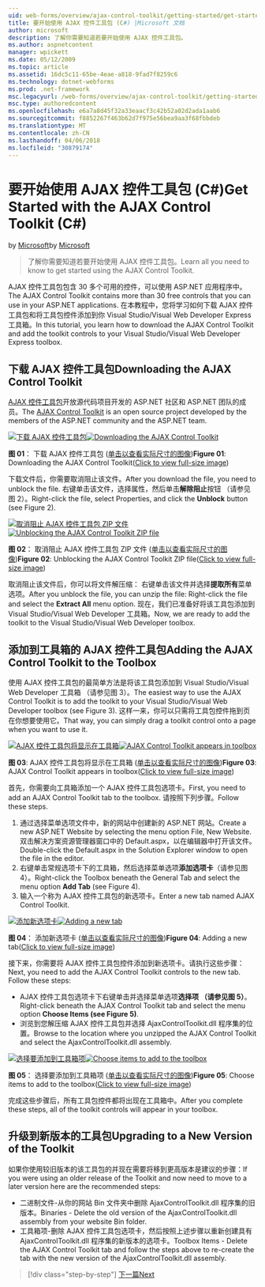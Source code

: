 ```yaml
---
uid: web-forms/overview/ajax-control-toolkit/getting-started/get-started-with-the-ajax-control-toolkit-cs
title: 要开始使用 AJAX 控件工具包 (C#) |Microsoft 文档
author: microsoft
description: 了解你需要知道若要开始使用 AJAX 控件工具包。
ms.author: aspnetcontent
manager: wpickett
ms.date: 05/12/2009
ms.topic: article
ms.assetid: 16dc5c11-65be-4eae-a818-9fad7f8259c6
ms.technology: dotnet-webforms
ms.prod: .net-framework
msc.legacyurl: /web-forms/overview/ajax-control-toolkit/getting-started/get-started-with-the-ajax-control-toolkit-cs
msc.type: authoredcontent
ms.openlocfilehash: e6a7a8d45f32a33eaacf3c42b52a02d2ada1aab6
ms.sourcegitcommit: f8852267f463b62d7f975e56bea9aa3f68fbbdeb
ms.translationtype: MT
ms.contentlocale: zh-CN
ms.lasthandoff: 04/06/2018
ms.locfileid: "30879174"
---
```

<a name="get-started-with-the-ajax-control-toolkit-c"></a><span data-ttu-id="1305e-103">要开始使用 AJAX 控件工具包 (C#)</span><span class="sxs-lookup"><span data-stu-id="1305e-103">Get Started with the AJAX Control Toolkit (C#)</span></span>
====================
<span data-ttu-id="1305e-104">by [Microsoft](https://github.com/microsoft)</span><span class="sxs-lookup"><span data-stu-id="1305e-104">by [Microsoft](https://github.com/microsoft)</span></span>

> <span data-ttu-id="1305e-105">了解你需要知道若要开始使用 AJAX 控件工具包。</span><span class="sxs-lookup"><span data-stu-id="1305e-105">Learn all you need to know to get started using the AJAX Control Toolkit.</span></span>


<span data-ttu-id="1305e-106">AJAX 控件工具包包含 30 多个可用的控件，可以使用 ASP.NET 应用程序中。</span><span class="sxs-lookup"><span data-stu-id="1305e-106">The AJAX Control Toolkit contains more than 30 free controls that you can use in your ASP.NET applications.</span></span> <span data-ttu-id="1305e-107">在本教程中，您将学习如何下载 AJAX 控件工具包和将工具包控件添加到你 Visual Studio/Visual Web Developer Express 工具箱。</span><span class="sxs-lookup"><span data-stu-id="1305e-107">In this tutorial, you learn how to download the AJAX Control Toolkit and add the toolkit controls to your Visual Studio/Visual Web Developer Express toolbox.</span></span>

## <a name="downloading-the-ajax-control-toolkit"></a><span data-ttu-id="1305e-108">下载 AJAX 控件工具包</span><span class="sxs-lookup"><span data-stu-id="1305e-108">Downloading the AJAX Control Toolkit</span></span>

<span data-ttu-id="1305e-109">[AJAX 控件工具包](http://devexpress.com/act)开放源代码项目开发的 ASP.NET 社区和 ASP.NET 团队的成员。</span><span class="sxs-lookup"><span data-stu-id="1305e-109">The [AJAX Control Toolkit](http://devexpress.com/act) is an open source project developed by the members of the ASP.NET community and the ASP.NET team.</span></span> 


<span data-ttu-id="1305e-110">[![下载 AJAX 控件工具包](get-started-with-the-ajax-control-toolkit-cs/_static/image1.jpg)](get-started-with-the-ajax-control-toolkit-cs/_static/image1.png)</span><span class="sxs-lookup"><span data-stu-id="1305e-110">[![Downloading the AJAX Control Toolkit](get-started-with-the-ajax-control-toolkit-cs/_static/image1.jpg)](get-started-with-the-ajax-control-toolkit-cs/_static/image1.png)</span></span>

<span data-ttu-id="1305e-111">**图 01**： 下载 AJAX 控件工具包 ([单击以查看实际尺寸的图像](get-started-with-the-ajax-control-toolkit-cs/_static/image2.png))</span><span class="sxs-lookup"><span data-stu-id="1305e-111">**Figure 01**: Downloading the AJAX Control Toolkit([Click to view full-size image](get-started-with-the-ajax-control-toolkit-cs/_static/image2.png))</span></span>


<span data-ttu-id="1305e-112">下载文件后，你需要取消阻止该文件。</span><span class="sxs-lookup"><span data-stu-id="1305e-112">After you download the file, you need to unblock the file.</span></span> <span data-ttu-id="1305e-113">右键单击该文件，选择属性，然后单击**解除阻止**按钮 （请参见图 2）。</span><span class="sxs-lookup"><span data-stu-id="1305e-113">Right-click the file, select Properties, and click the **Unblock** button (see Figure 2).</span></span>


<span data-ttu-id="1305e-114">[![取消阻止 AJAX 控件工具包 ZIP 文件](get-started-with-the-ajax-control-toolkit-cs/_static/image2.jpg)](get-started-with-the-ajax-control-toolkit-cs/_static/image3.png)</span><span class="sxs-lookup"><span data-stu-id="1305e-114">[![Unblocking the AJAX Control Toolkit ZIP file](get-started-with-the-ajax-control-toolkit-cs/_static/image2.jpg)](get-started-with-the-ajax-control-toolkit-cs/_static/image3.png)</span></span>

<span data-ttu-id="1305e-115">**图 02**： 取消阻止 AJAX 控件工具包 ZIP 文件 ([单击以查看实际尺寸的图像](get-started-with-the-ajax-control-toolkit-cs/_static/image4.png))</span><span class="sxs-lookup"><span data-stu-id="1305e-115">**Figure 02**: Unblocking the AJAX Control Toolkit ZIP file([Click to view full-size image](get-started-with-the-ajax-control-toolkit-cs/_static/image4.png))</span></span>


<span data-ttu-id="1305e-116">取消阻止该文件后，你可以将文件解压缩： 右键单击该文件并选择**提取所有**菜单选项。</span><span class="sxs-lookup"><span data-stu-id="1305e-116">After you unblock the file, you can unzip the file: Right-click the file and select the **Extract All** menu option.</span></span> <span data-ttu-id="1305e-117">现在，我们已准备好将该工具包添加到 Visual Studio/Visual Web Developer 工具箱。</span><span class="sxs-lookup"><span data-stu-id="1305e-117">Now, we are ready to add the toolkit to the Visual Studio/Visual Web Developer toolbox.</span></span>

## <a name="adding-the-ajax-control-toolkit-to-the-toolbox"></a><span data-ttu-id="1305e-118">添加到工具箱的 AJAX 控件工具包</span><span class="sxs-lookup"><span data-stu-id="1305e-118">Adding the AJAX Control Toolkit to the Toolbox</span></span>

<span data-ttu-id="1305e-119">使用 AJAX 控件工具包的最简单方法是将该工具包添加到 Visual Studio/Visual Web Developer 工具箱 （请参见图 3）。</span><span class="sxs-lookup"><span data-stu-id="1305e-119">The easiest way to use the AJAX Control Toolkit is to add the toolkit to your Visual Studio/Visual Web Developer toolbox (see Figure 3).</span></span> <span data-ttu-id="1305e-120">这样一来，你可以只需将工具包控件拖到页在你想要使用它。</span><span class="sxs-lookup"><span data-stu-id="1305e-120">That way, you can simply drag a toolkit control onto a page when you want to use it.</span></span>


<span data-ttu-id="1305e-121">[![AJAX 控件工具包将显示在工具箱](get-started-with-the-ajax-control-toolkit-cs/_static/image3.jpg)](get-started-with-the-ajax-control-toolkit-cs/_static/image5.png)</span><span class="sxs-lookup"><span data-stu-id="1305e-121">[![AJAX Control Toolkit appears in toolbox](get-started-with-the-ajax-control-toolkit-cs/_static/image3.jpg)](get-started-with-the-ajax-control-toolkit-cs/_static/image5.png)</span></span>

<span data-ttu-id="1305e-122">**图 03**: AJAX 控件工具包将显示在工具箱 ([单击以查看实际尺寸的图像](get-started-with-the-ajax-control-toolkit-cs/_static/image6.png))</span><span class="sxs-lookup"><span data-stu-id="1305e-122">**Figure 03**: AJAX Control Toolkit appears in toolbox([Click to view full-size image](get-started-with-the-ajax-control-toolkit-cs/_static/image6.png))</span></span>


<span data-ttu-id="1305e-123">首先，你需要向工具箱添加一个 AJAX 控件工具包选项卡。</span><span class="sxs-lookup"><span data-stu-id="1305e-123">First, you need to add an AJAX Control Toolkit tab to the toolbox.</span></span> <span data-ttu-id="1305e-124">请按照下列步骤。</span><span class="sxs-lookup"><span data-stu-id="1305e-124">Follow these steps.</span></span>

1. <span data-ttu-id="1305e-125">通过选择菜单选项文件中，新的网站中创建新的 ASP.NET 网站。</span><span class="sxs-lookup"><span data-stu-id="1305e-125">Create a new ASP.NET Website by selecting the menu option File, New Website.</span></span> <span data-ttu-id="1305e-126">双击解决方案资源管理器窗口中的 Default.aspx，以在编辑器中打开该文件。</span><span class="sxs-lookup"><span data-stu-id="1305e-126">Double-click the Default.aspx in the Solution Explorer window to open the file in the editor.</span></span>
2. <span data-ttu-id="1305e-127">右键单击常规选项卡下的工具箱，然后选择菜单选项**添加选项卡**（请参见图 4）。</span><span class="sxs-lookup"><span data-stu-id="1305e-127">Right-click the Toolbox beneath the General Tab and select the menu option **Add Tab** (see Figure 4).</span></span>
3. <span data-ttu-id="1305e-128">输入一个称为 AJAX 控件工具包的新选项卡。</span><span class="sxs-lookup"><span data-stu-id="1305e-128">Enter a new tab named AJAX Control Toolkit.</span></span>


<span data-ttu-id="1305e-129">[![添加新选项卡](get-started-with-the-ajax-control-toolkit-cs/_static/image4.jpg)](get-started-with-the-ajax-control-toolkit-cs/_static/image7.png)</span><span class="sxs-lookup"><span data-stu-id="1305e-129">[![Adding a new tab](get-started-with-the-ajax-control-toolkit-cs/_static/image4.jpg)](get-started-with-the-ajax-control-toolkit-cs/_static/image7.png)</span></span>

<span data-ttu-id="1305e-130">**图 04**： 添加新选项卡 ([单击以查看实际尺寸的图像](get-started-with-the-ajax-control-toolkit-cs/_static/image8.png))</span><span class="sxs-lookup"><span data-stu-id="1305e-130">**Figure 04**: Adding a new tab([Click to view full-size image](get-started-with-the-ajax-control-toolkit-cs/_static/image8.png))</span></span>


<span data-ttu-id="1305e-131">接下来，你需要将 AJAX 控件工具包控件添加到新选项卡。请执行这些步骤：</span><span class="sxs-lookup"><span data-stu-id="1305e-131">Next, you need to add the AJAX Control Toolkit controls to the new tab. Follow these steps:</span></span>

- <span data-ttu-id="1305e-132">AJAX 控件工具包选项卡下右键单击并选择菜单选项**选择项 （请参见图 5）**。</span><span class="sxs-lookup"><span data-stu-id="1305e-132">Right-click beneath the AJAX Control Toolkit tab and select the menu option **Choose Items (see Figure 5)**.</span></span>
- <span data-ttu-id="1305e-133">浏览到您解压缩 AJAX 控件工具包并选择 AjaxControlToolkit.dll 程序集的位置。</span><span class="sxs-lookup"><span data-stu-id="1305e-133">Browse to the location where you unzipped the AJAX Control Toolkit and select the AjaxControlToolkit.dll assembly.</span></span>


<span data-ttu-id="1305e-134">[![选择要添加到工具箱项](get-started-with-the-ajax-control-toolkit-cs/_static/image5.jpg)](get-started-with-the-ajax-control-toolkit-cs/_static/image9.png)</span><span class="sxs-lookup"><span data-stu-id="1305e-134">[![Choose items to add to the toolbox](get-started-with-the-ajax-control-toolkit-cs/_static/image5.jpg)](get-started-with-the-ajax-control-toolkit-cs/_static/image9.png)</span></span>

<span data-ttu-id="1305e-135">**图 05**： 选择要添加到工具箱项 ([单击以查看实际尺寸的图像](get-started-with-the-ajax-control-toolkit-cs/_static/image10.png))</span><span class="sxs-lookup"><span data-stu-id="1305e-135">**Figure 05**: Choose items to add to the toolbox([Click to view full-size image](get-started-with-the-ajax-control-toolkit-cs/_static/image10.png))</span></span>


<span data-ttu-id="1305e-136">完成这些步骤后，所有工具包控件都将出现在工具箱中。</span><span class="sxs-lookup"><span data-stu-id="1305e-136">After you complete these steps, all of the toolkit controls will appear in your toolbox.</span></span>

## <a name="upgrading-to-a-new-version-of-the-toolkit"></a><span data-ttu-id="1305e-137">升级到新版本的工具包</span><span class="sxs-lookup"><span data-stu-id="1305e-137">Upgrading to a New Version of the Toolkit</span></span>

<span data-ttu-id="1305e-138">如果你使用较旧版本的该工具包的并现在需要将移到更高版本是建议的步骤：</span><span class="sxs-lookup"><span data-stu-id="1305e-138">If you were using an older release of the Toolkit and now need to move to a later version here are the recommended steps:</span></span>

- <span data-ttu-id="1305e-139">二进制文件-从你的网站 Bin 文件夹中删除 AjaxControlToolkit.dll 程序集的旧版本。</span><span class="sxs-lookup"><span data-stu-id="1305e-139">Binaries - Delete the old version of the AjaxControlToolkit.dll assembly from your website Bin folder.</span></span>
- <span data-ttu-id="1305e-140">工具箱项-删除 AJAX 控件工具包选项卡，然后按照上述步骤以重新创建具有 AjaxControlToolkit.dll 程序集的新版本的选项卡。</span><span class="sxs-lookup"><span data-stu-id="1305e-140">Toolbox Items - Delete the AJAX Control Toolkit tab and follow the steps above to re-create the tab with the new version of the AjaxControlToolkit.dll assembly.</span></span>

> [!div class="step-by-step"]
> [<span data-ttu-id="1305e-141">下一篇</span><span class="sxs-lookup"><span data-stu-id="1305e-141">Next</span></span>](using-ajax-control-toolkit-controls-and-control-extenders-cs.md)
